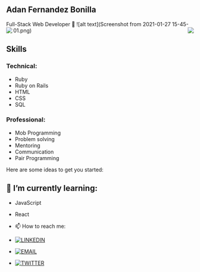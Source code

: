 ## Adan Fernandez Bonilla
Full-Stack Web Developer 👋
![alt text](Screenshot from 2021-01-27 15-45-01.png)
<img align="left" src="https://github-readme-stats.vercel.app/api//?username=balerum03_theme=top-langs" />
<img align="right" src="https://github-readme-stats.vercel.app/api/?username=balerum03&show_icons=true&hide_border=true" />

## Skills
### Technical:
- Ruby
- Ruby on Rails
- HTML
- CSS
- SQL

### Professional:
- Mob Programming
- Problem solving
- Mentoring
- Communication
- Pair Programming

Here are some ideas to get you started:

## 🌱 I’m currently learning:
- JavaScript
- React

- 📫 How to reach me:
- [![LINKEDIN](https://img.shields.io/badge/-LINKEDIN-0077B5?style=for-the-badge&logo=Linkedin&logoColor=white)](https://www.linkedin.com/in/adan-fernandez-bonilla/) <br>
- [![EMAIL](https://img.shields.io/badge/-EMAIL-D14836?style=for-the-badge&logo=Mail.Ru&logoColor=white)](mailto:adaferbon03@gmail.com) <br>
- [![TWITTER](https://img.shields.io/badge/-TWITTER-1DA1F2?style=for-the-badge&logo=Twitter&logoColor=white)](https://twitter.com/balerum03)
